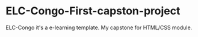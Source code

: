 # ELC-Congo-First-capston-project
ELC-Congo it's a e-learning template. My capstone for HTML/CSS module.
